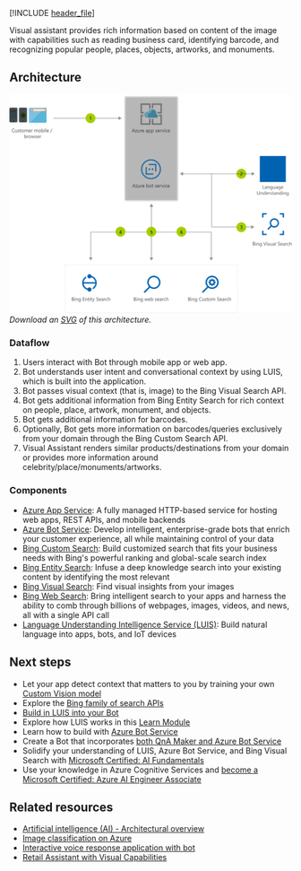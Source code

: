 [!INCLUDE [header_file](../../../includes/sol-idea-header.md)]

Visual assistant provides rich information based on content of the image with capabilities such as reading business card, identifying barcode, and recognizing popular people, places, objects, artworks, and monuments.

## Architecture

![Architecture diagram](../media/visual-assistant.png)
*Download an [SVG](../media/visual-assistant.svg) of this architecture.*

### Dataflow

1. Users interact with Bot through mobile app or web app.
1. Bot understands user intent and conversational context by using LUIS, which is built into the application.
1. Bot passes visual context (that is, image) to the Bing Visual Search API.
1. Bot gets additional information from Bing Entity Search for rich context on people, place, artwork, monument, and objects.
1. Bot gets additional information for barcodes.
1. Optionally, Bot gets more information on barcodes/queries exclusively from your domain through the Bing Custom Search API.
1. Visual Assistant renders similar products/destinations from your domain or provides more information around celebrity/place/monuments/artworks.

### Components

* [Azure App Service](/azure/app-service/): A fully managed HTTP-based service for hosting web apps, REST APIs, and mobile backends
* [Azure Bot Service](/azure/bot-service/): Develop intelligent, enterprise-grade bots that enrich your customer experience, all while maintaining control of your data
* [Bing Custom Search](/bing/search-apis/bing-custom-search/overview): Build customized search that fits your business needs with Bing's powerful ranking and global-scale search index
* [Bing Entity Search](/bing/search-apis/bing-entity-search/overview): Infuse a deep knowledge search into your existing content by identifying the most relevant
* [Bing Visual Search](/bing/search-apis/bing-visual-search/overview): Find visual insights from your images
* [Bing Web Search](/bing/search-apis/bing-web-search/overview): Bring intelligent search to your apps and harness the ability to comb through billions of webpages, images, videos, and news, all with a single API call
* [Language Understanding Intelligence Service (LUIS)](/azure/cognitive-services/luis/what-is-luis): Build natural language into apps, bots, and IoT devices

## Next steps

* Let your app detect context that matters to you by training your own [Custom Vision model](/azure/cognitive-services/custom-vision-service/quickstarts/object-detection)
* Explore the [Bing family of search APIs](/bing/search-apis/bing-web-search/bing-api-comparison)
* [Build in LUIS into your Bot](/azure/bot-service/bot-builder-howto-v4-luis)
* Explore how LUIS works in this [Learn Module](/learn/modules/create-language-model-with-language-understanding/)
* Learn how to build with [Azure Bot Service](/learn/modules/build-faq-chatbot-qna-maker-azure-bot-service/)
* Create a Bot that incorporates [both QnA Maker and Azure Bot Service](/learn/paths/create-bots-with-the-azure-bot-service/)
* Solidify your understanding of LUIS, Azure Bot Service, and Bing Visual Search with [Microsoft Certified: AI Fundamentals](/learn/certifications/exams/ai-900)
* Use your knowledge in Azure Cognitive Services and [become a Microsoft Certified: Azure AI Engineer Associate](/learn/certifications/azure-ai-engineer/)

## Related resources

* [Artificial intelligence (AI) - Architectural overview](../../data-guide/big-data/ai-overview.md)
* [Image classification on Azure](../../example-scenario/ai/intelligent-apps-image-processing.yml)
* [Interactive voice response application with bot](./interactive-voice-response-bot.yml)
* [Retail Assistant with Visual Capabilities](./retail-assistant-or-vacation-planner-with-visual-capabilities.yml)
